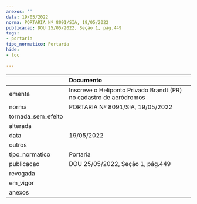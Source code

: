 ```yaml
---
anexos: ''
data: 19/05/2022
norma: PORTARIA Nº 8091/SIA, 19/05/2022
publicacao: DOU 25/05/2022, Seção 1, pág.449
tags:
- portaria
tipo_normatico: Portaria
hide: 
- toc 
 
---
```


|                    | Documento                                                          |
|:-------------------|:-------------------------------------------------------------------|
| ementa             | Inscreve o Heliponto Privado Brandt (PR) no cadastro de aeródromos |
| norma              | PORTARIA Nº 8091/SIA, 19/05/2022                                   |
| tornada_sem_efeito |                                                                    |
| alterada           |                                                                    |
| data               | 19/05/2022                                                         |
| outros             |                                                                    |
| tipo_normatico     | Portaria                                                           |
| publicacao         | DOU 25/05/2022, Seção 1, pág.449                                   |
| revogada           |                                                                    |
| em_vigor           |                                                                    |
| anexos             |                                                                    |
